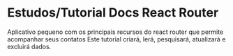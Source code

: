 # Estudos/Tutorial Docs React Router

Aplicativo pequeno com os principais recursos do react router que permite acompanhar seus contatos
Este tutorial criará, lerá, pesquisará, atualizará e excluirá dados.
